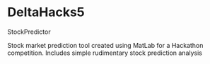 # DeltaHacks5
StockPredictor

Stock market prediction tool created using MatLab for a Hackathon competition.
Includes simple rudimentary stock prediction analysis
